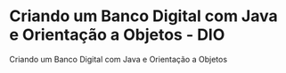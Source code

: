 # Criando um Banco Digital com Java e Orientação a Objetos - DIO
Criando um Banco Digital com Java e Orientação a Objetos
